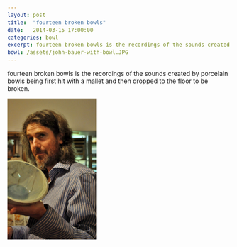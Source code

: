 ```yaml
---
layout: post
title:  "fourteen broken bowls"
date:   2014-03-15 17:00:00
categories: bowl
excerpt: fourteen broken bowls is the recordings of the sounds created by porcelain bowls being first hit with a mallet and then dropped to the floor to be broken.
bowl: /assets/john-bauer-with-bowl.JPG
---
```


fourteen broken bowls is the recordings of the sounds created by porcelain bowls being first hit with a mallet and then dropped to the floor to be broken.



<img src="/assets/john-bauer-with-bowl.JPG" width="200">


